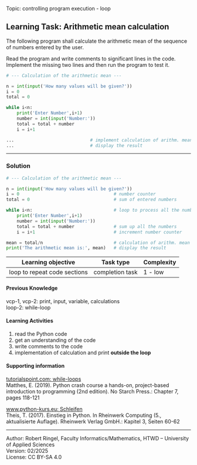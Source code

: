 Topic: controlling program execution - loop

## Learning Task: Arithmetic mean calculation

The following program shall calculate the arithmetic mean of the sequence of numbers entered by the user.

Read the program and write comments to significant lines in the code.  
Implement the missing two lines and then run the program to test it.
  
``` python
# --- Calculation of the arithmetic mean ---

n = int(input('How many values will be given?'))
i = 0
total = 0

while i<n:
	print('Enter Number',i+1)
	number = int(input('Number:'))
	total = total + number
	i = i+1

...                             # implement calculation of arithm. mean value
...                             # display the result

```

---------------------------------------

### Solution

``` python
# --- Calculation of the arithmetic mean ---

n = int(input('How many values will be given?'))
i = 0                                    # number counter
total = 0                                # sum of entered numbers

while i<n:                               # loop to process all the numbers
	print('Enter Number',i+1)
	number = int(input('Number:'))
	total = total + number               # sum up all the numbers
	i = i+1                              # increment number counter

mean = total/n                           # calculation of arithm. mean value
print('The arithmetic mean is:', mean)   # display the result
```

| **Learning objective**                         | **Task type**   | **Complexity** |
| ---------------------------------------------- | --------------- | -------------- |
| loop to repeat code sections                   | completion task | 1 - low        |  

#### Previous Knowledge

vcp-1, vcp-2: print, input, variable, calculations  
loop-2: while-loop  
  
#### Learning Activities

1) read the Python code
2) get an understanding of the code
3) write comments to the code
4) implementation of calculation and print **outside the loop**

#### Supporting information

[tutorialspoint.com: while-loops](https://www.tutorialspoint.com/python/python_while_loops.htm)  
Matthes, E. (2019). Python crash course a hands-on, project-based introduction to programming (2nd edition). No Starch Press.: Chapter 7, pages 118-121  

[www.python-kurs.eu: Schleifen](https://python-kurs.eu/python3_schleifen.php)  
Theis, T. (2017). Einstieg in Python. In Rheinwerk Computing (5., aktualisierte Auflage). Rheinwerk Verlag GmbH.: Kapitel 3, Seiten 60-62

---------------------------------------

Author: Robert Ringel, Faculty Informatics/Mathematics, HTWD – University of Applied Sciences  
Version: 02/2025  
License: CC BY-SA 4.0
